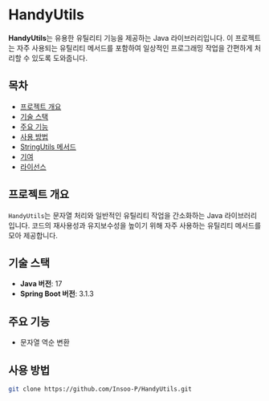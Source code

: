 # HandyUtils

**HandyUtils**는 유용한 유틸리티 기능을 제공하는 Java 라이브러리입니다. 이 프로젝트는 자주 사용되는 유틸리티 메서드를 포함하여 일상적인 프로그래밍 작업을 간편하게 처리할 수 있도록 도와줍니다.

## 목차

- [프로젝트 개요](#프로젝트-개요)
- [기술 스택](#기술-스택)
- [주요 기능](#주요-기능)
- [사용 방법](#사용-방법)
- [StringUtils 메서드](#stringutils-메서드)
- [기여](#기여)
- [라이선스](#라이선스)

## 프로젝트 개요

`HandyUtils`는 문자열 처리와 일반적인 유틸리티 작업을 간소화하는 Java 라이브러리입니다. 코드의 재사용성과 유지보수성을 높이기 위해 자주 사용하는 유틸리티 메서드를 모아 제공합니다.

## 기술 스택

- **Java 버전**: 17
- **Spring Boot 버전**: 3.1.3

## 주요 기능

- 문자열 역순 변환

## 사용 방법

   ```bash
   git clone https://github.com/Insoo-P/HandyUtils.git